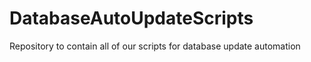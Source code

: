 # DatabaseAutoUpdateScripts
Repository to contain all of our scripts for database update automation
